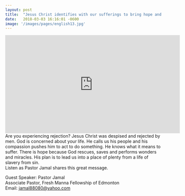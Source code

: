 ```yaml
---
layout: post
title:  "Jesus Christ identifies with our sufferings to bring hope and freedom"
date:   2018-03-03 16:16:01 -0600
image: '/images/pages/english13.jpg'
---
```

<iframe width="560" height="315" src="https://www.youtube.com/embed/sgEhYh1ZH5M" frameborder="0" allow="autoplay; encrypted-media" allowfullscreen></iframe>
Are you experiencing rejection? Jesus Christ was despised and rejected by men. God is concerned about your life. He calls us his people and his compassion pushes him to act to do something. He knows what it means to suffer. There is hope because God rescues, saves and performs wonders and miracles. His plan is to lead us into a place of plenty from a life of slavery from sin.<br>Listen as Pastor Jamal shares this great message.

Guest Speaker: Pastor Jamal <br>
Associate Pastor, Fresh Manna Fellowship of Edmonton <br>
Email: jamal88080@yahoo.com



